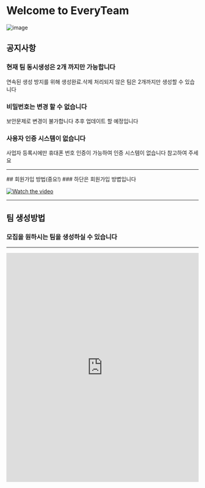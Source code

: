 # Welcome to EveryTeam 
![image](https://user-images.githubusercontent.com/75231868/128675948-a0ed42e1-b44a-420e-a413-deb7bd0a7e65.png)
## 공지사항
### 현재 팀 동시생성은 2개 까지만 가능합니다
연속된 생성 방지를 위해 생성완료.삭제 처리되지 않은 팀은 2개까지만 생성할 수 있습니다  
### 비밀번호는 변경 할 수 없습니다 
보안문제로 변경이 불가합니다 추후 업데이트 할 예정입니다  
### 사용자 인증 시스템이 없습니다  
사업자 등록시에만 휴대폰 번호 인증이 가능하여 인증 시스템이 없습니다 참고하여 주세요  
<hr>
## 회원가입 방법(중요!)
### 하단은 회원가입 방볍입니다 

[![Watch the video](https://i.imgur.com/vKb2F1B.png)](https://youtu.be/vt5fpE0bzSY)
<hr>


## 팀 생성방법  
### 모집을 원하시는 팀을 생성하실 수 있습니다  
 

<hr>



<iframe width="100%" height="600" src="https://www.youtube.com/embed/HF8mouev8-A" frameborder="0" allowfullscreen></iframe>


